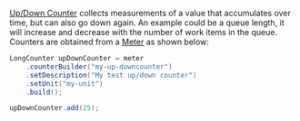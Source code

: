 [Up/Down Counter](https://javadoc.io/doc/io.opentelemetry/opentelemetry-api/latest/io/opentelemetry/api/metrics/LongUpDownCounter.html) collects measurements of a value that accumulates over time, but can also go down again. An example could be a queue length, it will increase and decrease with the number of work items in the queue.
Counters are obtained from a [Meter](../meter/index.html) as shown below:

```java
LongCounter upDownCounter = meter
	.counterBuilder("my-up-downcounter")
	.setDescription("My test up/down counter")
	.setUnit("my-unit")
	.build();			

upDownCounter.add(25);
```
